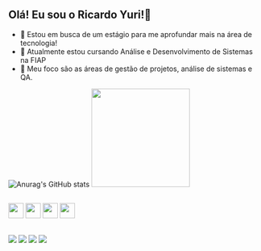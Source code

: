 ## Olá! Eu sou o Ricardo Yuri!👋 

- 👀 Estou em busca de um estágio para me aprofundar mais na área de tecnologia!
- 🌱 Atualmente estou cursando Análise e Desenvolvimento de Sistemas na FIAP
- 💞️ Meu foco são as áreas de gestão de projetos, análise de sistemas e QA.

 ![Anurag's GitHub stats](https://github-readme-stats.vercel.app/api?username=ricardoyuuri&show_icons=true&theme=tokyonight)
 <img src="https://github-readme-stats.vercel.app/api/top-langs/?username=ricardoyuuri&layout=compact&show_icons=true&theme=tokyonight" height="195" widht="450"/>


##

<div style='display: inline_block'>
 <img src="https://cdn.jsdelivr.net/gh/devicons/devicon@latest/icons/typescript/typescript-original.svg" height="30"/>
 <img src="https://cdn.jsdelivr.net/gh/devicons/devicon@latest/icons/javascript/javascript-original.svg" height="30"/>
<img src="https://cdn.jsdelivr.net/gh/devicons/devicon@latest/icons/java/java-original-wordmark.svg" height="30"/>
<img src="https://cdn.jsdelivr.net/gh/devicons/devicon@latest/icons/react/react-original-wordmark.svg" height="30"/> 
</div>    

##

<div style='display: inline_block'>
  <a href="https://www.linkedin.com/in/ricardo-yuri/"><img src="https://img.shields.io/badge/LinkedIn-0077B5?style=for-the-badge&logo=linkedin&logoColor=white"></a>
  <a href="https://www.instagram.com/ricardoyuuri/"><img src="https://img.shields.io/badge/Instagram-E4405F?style=for-the-badge&logo=instagram&logoColor=white"></a>
  <a href="domingues.yuri13@gmail.com"><img src="https://img.shields.io/badge/Gmail-D14836?style=for-the-badge&logo=gmail&logoColor=white"></a>
  <a href="https://br.pinterest.com/ricardoyuuri/"><img src="https://img.shields.io/badge/Pinterest-%23E60023.svg?&style=for-the-badge&logo=Pinterest&logoColor=white"></a>
</div>
